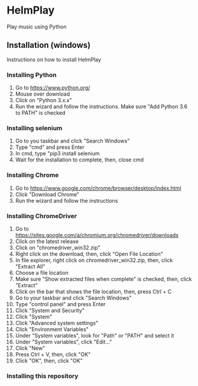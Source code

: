 # HelmPlay
Play music using Python

## Installation (windows)
Instructions on how to install HelmPlay
### Installing Python
1) Go to https://www.python.org/
2) Mouse over download
3) Click on "Python 3.x.x"
4) Run the wizard and follow the instructions. Make sure "Add Python 3.6 to PATH" is checked
### Installing selenium
1) Go to you taskbar and click "Search Windows"
2) Type "cmd" and press Enter
3) In cmd, type "pip3 install selenium
4) Wait for the installation to complete, then, close cmd
### Installing Chrome
1) Go to https://www.google.com/chrome/browser/desktop/index.html
2) Click "Download Chrome"
3) Run the wizard and follow the instructions
### Installing ChromeDriver
1) Go to https://sites.google.com/a/chromium.org/chromedriver/downloads
2) Click on the latest release
3) Click on "chromedriver_win32.zip"
4) Right click on the download, then, click "Open File Location"
5) In file explorer, right click on chromedriver_win32.zip, then, click "Extract All"
6) Choose a file location
7) Make sure "Show extracted files when complete" is checked, then, click "Extract"
8) Click on the bar that shows the file location, then, press Ctrl + C
9) Go to your taskbar and click "Search Windows"
10) Type "control panel" and press Enter
11) Click "System and Security"
12) Click "System"
13) Click "Advanced system settings"
14) Click "Environment Variables"
15) Under "System variables", look for "Path" or "PATH" and select it
16) Under "System variables", click "Edit..."
17) Click "New"
18) Press Ctrl + V, then, click "OK"
19) Click "OK", then, click "OK"
### Installing this repository
